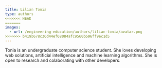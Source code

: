 ```yaml
---
title: Lilian Tonia
type: authors 
<<<<<<< HEAD
=======
images:
  - url: /engineering-education/authors/lilian-tonia/avatar.png 
>>>>>>> b419b678c36d44ef68084afc9560b596ff9ec1d5
---
```

Tonia is an undergraduate computer science student. She loves developing web solutions, artificial intelligence and machine learning algorithms. She is open to research and colaborating with other developers.